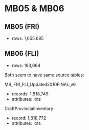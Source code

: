 # MB05 & MB06

## MB05 (FRI)
  - rows: 1,655,685
  
## MB06 (FLI)
  - rows: 163,064

Both seem to have same source tables:

MB_FRI_FLI_Updated2010FINAL_v6
  * records: 1,818,749
  * attributes: lots
  
DraftProvincialInventory
  * record: 1,818,772
  * attributes: lots